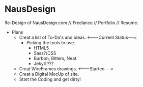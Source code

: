 # NausDesign
Re-Design of NausDesign.com // Freelance // Portfolio // Resume.

- Plans
  - Creat a list of To-Do's and ideas.  <---Current Status---<
    - Picking the tools to use.
      - HTML5
      - Sass?/CSS
      - Burbon, Bitters, Neat.
      - Jekyll ???
  - Creat WireFrames drawings.  <---Started---<
  - Creat a Digital MocUp of site.
  - Start the Coding and get dirty!
  


